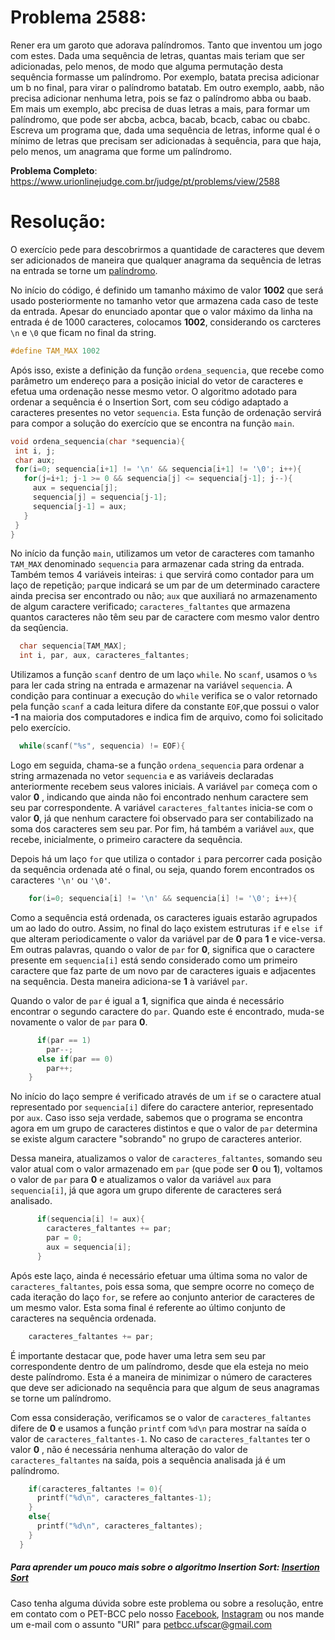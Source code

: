 # Problema 2588:    
Rener era um garoto que adorava palíndromos. Tanto que inventou um jogo com estes. Dada uma sequência de letras, quantas mais teriam que ser adicionadas, pelo menos, de modo que alguma permutação desta sequência formasse um palíndromo. Por exemplo, batata precisa adicionar um b no final, para virar o palíndromo batatab. Em outro exemplo, aabb, não precisa adicionar nenhuma letra, pois se faz o palíndromo abba ou baab. Em mais um exemplo, abc precisa de duas letras a mais, para formar um palíndromo, que pode ser abcba, acbca, bacab, bcacb, cabac ou cbabc. Escreva um programa que, dada uma sequência de letras, informe qual é o mínimo de letras que precisam ser adicionadas à sequência, para que haja, pelo menos, um anagrama que forme um palíndromo.

**Problema Completo**: https://www.urionlinejudge.com.br/judge/pt/problems/view/2588


# Resolução:
O exercício pede para descobrirmos a quantidade de caracteres que devem ser adicionados de maneira que qualquer anagrama da sequência de letras na entrada se torne um [palíndromo](https://www.normaculta.com.br/palindromo-exemplos-de-palavras-e-frases/).

No início do código, é definido um tamanho máximo de valor **1002** que será usado posteriormente no tamanho vetor que armazena cada caso de teste da entrada. Apesar do enunciado apontar que o valor máximo da linha na entrada é de 1000 caracteres, colocamos **1002**, considerando os carcteres `\n` e `\0` que ficam no final da string.

```c
#define TAM_MAX 1002
```

Após isso, existe a definição da função `ordena_sequencia`, que recebe como parâmetro um endereço para a posição inicial do vetor de caracteres e efetua uma ordenação nesse mesmo vetor. O algoritmo adotado para ordenar a sequência é o Insertion Sort, com seu código adaptado a caracteres presentes no vetor `sequencia`. Esta função de ordenação servirá para compor a solução do exercício que se encontra na função `main`.

```c
void ordena_sequencia(char *sequencia){
 int i, j;
 char aux;
 for(i=0; sequencia[i+1] != '\n' && sequencia[i+1] != '\0'; i++){
   for(j=i+1; j-1 >= 0 && sequencia[j] <= sequencia[j-1]; j--){
     aux = sequencia[j];
     sequencia[j] = sequencia[j-1];
     sequencia[j-1] = aux;
   }
 }
}
```

No início da função `main`, utilizamos um vetor de caracteres com tamanho `TAM_MAX` denominado `sequencia` para armazenar cada string da entrada. Também temos 4 variáveis inteiras: `i` que servirá como contador para um laço de repetição; `par`que indicará se um par de um determinado caractere ainda precisa ser encontrado ou não; `aux` que auxiliará no armazenamento de algum caractere verificado; `caracteres_faltantes` que armazena quantos caracteres não têm seu par de caractere com mesmo valor dentro da seqûencia.

```c
  char sequencia[TAM_MAX];
  int i, par, aux, caracteres_faltantes;
```

Utilizamos a função `scanf` dentro de um laço `while`. No `scanf`, usamos o `%s` para ler cada string na entrada e armazenar na variável `sequencia`. A condição para continuar a execução do `while` verifica se o valor retornado pela função `scanf` a cada leitura difere da constante `EOF`,que possui o valor **-1** na maioria dos computadores e indica fim de arquivo, como foi solicitado pelo exercício.
```c
  while(scanf("%s", sequencia) != EOF){
```

Logo em seguida, chama-se a função `ordena_sequencia` para ordenar a string armazenada no vetor `sequencia` e as variáveis declaradas anteriormente recebem seus valores iniciais. A variável `par` começa com o valor **0** , indicando que ainda não foi encontrado nenhum caractere sem seu par correspondente. A variável `caracteres_faltantes` inicia-se com o valor **0**, já que nenhum caractere foi observado para ser contabilizado na soma dos caracteres sem seu par. Por fim, há também a variável `aux`, que recebe, inicialmente, o primeiro caractere da sequência.

Depois há um laço `for` que utiliza o contador `i` para percorrer cada posição da sequência ordenada até o final, ou seja, quando forem encontrados os caracteres `'\n'` ou `'\0'`.

```c
    for(i=0; sequencia[i] != '\n' && sequencia[i] != '\0'; i++){
```

Como a sequência está ordenada, os caracteres iguais estarão agrupados um ao lado do outro. Assim, no final do laço existem estruturas `if` e `else if` que alteram periodicamente o valor da variável par de **0** para **1** e vice-versa. Em outras palavras, quando o valor de `par` for **0**, significa que o caractere presente em `sequencia[i]` está sendo considerado como um primeiro caractere que faz parte de um novo par de caracteres iguais e adjacentes na sequência. Desta maneira adiciona-se **1** à variável `par`.

Quando o valor de `par` é igual a **1**, significa que ainda é necessário encontrar o segundo caractere do `par`. Quando este é encontrado, muda-se novamente o valor de `par` para **0**.

```c
      if(par == 1)
        par--;
      else if(par == 0)
        par++;
    }
```

No início do laço sempre é verificado através de um `if` se o caractere atual representado por `sequencia[i]` difere do caractere anterior, representado por `aux`. Caso isso seja verdade, sabemos que o programa se encontra agora em um grupo de caracteres distintos e que o valor de `par` determina se existe algum caractere "sobrando" no grupo de caracteres anterior.

Dessa maneira, atualizamos o valor de `caracteres_faltantes`, somando seu valor atual com o valor armazenado em `par` (que pode ser **0** ou **1**), voltamos o valor de `par` para **0** e atualizamos o valor da variável `aux` para `sequencia[i]`, já que agora um grupo diferente de caracteres será analisado.

```c
      if(sequencia[i] != aux){
        caracteres_faltantes += par;
        par = 0;
        aux = sequencia[i];
      }
```

Após este laço, ainda é necessário efetuar uma última soma no valor de `caracteres_faltantes`, pois essa soma, que sempre ocorre no começo de cada iteração do laço `for`, se refere ao conjunto anterior de caracteres de um mesmo valor. Esta soma final é referente ao último conjunto de caracteres na sequência ordenada.

```c
    caracteres_faltantes += par;
```

É importante destacar que, pode haver uma letra sem seu par correspondente dentro de um palíndromo, desde que ela esteja no meio deste palíndromo. Esta é a maneira de minimizar o número de caracteres que deve ser adicionado na sequência para que algum de seus anagramas se torne um palíndromo.

Com essa consideração, verificamos se o valor de `caracteres_faltantes` difere de **0** e usamos a função `printf` com `%d\n` para mostrar na saída o valor de `caracteres_faltantes-1`. No caso de
`caracteres_faltantes` ter o valor **0** , não é necessária nenhuma alteração do valor de `caracteres_faltantes` na saída, pois a sequência analisada já é um palíndromo.

```c
    if(caracteres_faltantes != 0){
      printf("%d\n", caracteres_faltantes-1);
    }
    else{
      printf("%d\n", caracteres_faltantes);
    }
  }
```

##### Para aprender um pouco mais sobre o algoritmo Insertion Sort: [Insertion Sort](https://www.geeksforgeeks.org/insertion-sort/)

Caso tenha alguma dúvida sobre este problema ou sobre a resolução, entre em contato com o PET-BCC pelo nosso
[Facebook](https://www.facebook.com/petbcc/),
[Instagram](https://www.instagram.com/petbcc.ufscar/)
ou nos mande um e-mail com o assunto "URI" para  petbcc.ufscar@gmail.com
